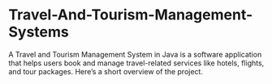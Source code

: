 # Travel-And-Tourism-Management-Systems
A Travel and Tourism Management System in Java is a software application that helps users book and manage travel-related services like hotels, flights, and tour packages. Here’s a short overview of the project.
